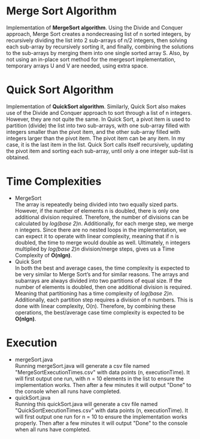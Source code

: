 # Merge Sort Algorithm

Implementation of **MergeSort algorithm**.
Using the Divide and Conquer approach, Merge Sort creates a nondecreasing list of n sorted integers, by recursively dividing the list into 2 sub-arrays of n/2 integers, then solving each sub-array by recursively sorting it, and finally, combining the solutions to the sub-arrays by merging them into one single sorted array S. Also, by not using an in-place sort method for the mergesort implementation, temporary arrays U and V are needed, using extra space.

# Quick Sort Algorithm

Implementation of **QuickSort algorithm**.
Similarly, Quick Sort also makes use of the Divide and Conquer approach to sort through a list of n integers. However, they are not quite the same. In Quick Sort, a pivot item is used to partition (divide) the list into two sub-arrays, with one sub-array filled with integers smaller than the pivot item, and the other sub-array filled with integers larger than the pivot item. The pivot item can be any item. In my case, it is the last item in the list. Quick Sort calls itself recursively, updating the pivot item and sorting each sub-array, until only a one integer sub-list is obtained.

# Time Complexities

* MergeSort<br>
The array is repeatedly being divided into two equally sized parts. However, if the number of elements n is doubled, there is only one additional division required. Therefore, the number of divisions can be calculated by _log(base 2)n_. Additionally, for each merge step, we merge n integers. Since there are no nested loops in the implementation, we can expect it to operate with linear complexity, meaning that if n is doubled, the time to merge would double as well. Ultimately, n integers multiplied by _log(base 2)n_ division/merge steps, gives us a Time Complexity of **O(nlgn)**.
* Quick Sort<br>
In both the best and average cases, the time complexity is expected to be very similar to Merge Sort’s and for similar reasons. The arrays and subarrays are always divided into two partitions of equal size. If the number of elements is doubled, then one additional division is required. Meaning that partitioning has a time complexity of _log(base 2)n_. Additionally, each partition step requires a division of n numbers. This is done with linear complexity, O(n). Therefore, by combining these operations, the best/average case time complexity is expected to be **O(nlgn)**.


# Execution

* mergeSort.java<br>
    Running mergeSort.java will generate a csv file named "MergeSortExecutionTimes.csv" with data points (n, executionTime).
    It will first output one run, with n = 10 elements in the list to ensure the implementation works.
    Then after a few minutes it will output "Done" to the console when all runs have completed.
* quickSort.java<br>
Running this quickSort.java will generate a csv file named "QuickSortExecutionTimes.csv"  with data points (n, executionTime).
It will first output one run for n = 10 to ensure the implementation works properly.
Then after a few minutes it will output "Done" to the console when all runs have completed.
